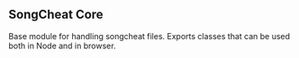 SongCheat Core
--------------
 
Base module for handling songcheat files.
Exports classes that can be used both in Node and in browser.